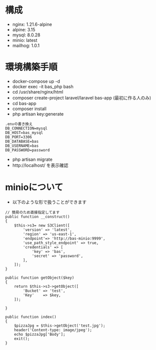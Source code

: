 # 構成
* nginx: 1.21.6-alpine
* alpine: 3.15
* mysql: 8.0.28
* minio: latest
* mailhog: 1.0.1

# 環境構築手順
* docker-compose up -d
* docker exec -it bas_php bash
* cd /usr/share/nginx/html
* composer create-project laravel/laravel bas-app (最初に作る人のみ)
* cd bas-app
* composer install
* php artisan key:generate
```
.envの書き換え
DB_CONNECTION=mysql
DB_HOST=bas_mysql
DB_PORT=3306
DB_DATABASE=bas
DB_USERNAME=bas
DB_PASSWORD=password
```
* php artisan migrate
* http://localhost/ を表示確認


# minioについて
* 以下のような形で扱うことができます
```
// 簡易のため直接指定してます
public function __construct()
{
    $this->s3= new S3Client([
        'version' => 'latest',
        'region' => 'us-east-1',
        'endpoint'=> 'http://bas-minio:9999',
        'use_path_style_endpoint' => true,
        'credentials' => [
            'key' => 'bas',
            'secret' => 'password',
        ],
    ]);
}

public function getObject($key)
{
    return $this->s3->getObject([
        'Bucket' => 'test',
        'Key'    => $key,
    ]);

}

public function index()
{
    $pizzaJpg = $this->getObject('test.jpg');
    header('Content-type: image/jpeg');
    echo $pizzaJpg['Body'];
    exit();
}
```